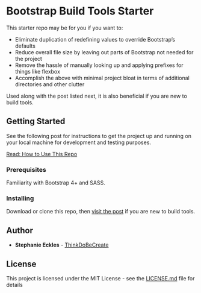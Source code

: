 # Bootstrap Build Tools Starter

This starter repo may be for you if you want to:

- Eliminate duplication of redefining values to override Bootstrap’s defaults
- Reduce overall file size by leaving out parts of Bootstrap not needed for the project
- Remove the hassle of manually looking up and applying prefixes for things like flexbox
- Accomplish the above with minimal project bloat in terms of additional directories and other clutter

Used along with the post listed next, it is also beneficial if you are new to build tools.

## Getting Started

See the following post for instructions to get the project up and running on your local machine for development and testing purposes.

[Read: How to Use This Repo](http://thinkdobecreate.com/blog/2018/04/14/custom-bootstrap…build-tool-n00bs/?utm_source=github&utm_medium=readme&utm_campaign=bt_instructions)

### Prerequisites

Familiarity with Bootstrap 4+ and SASS.

### Installing

Download or clone this repo, then [visit the post](http://thinkdobecreate.com/blog/2018/04/14/custom-bootstrap…build-tool-n00bs/?utm_source=github&utm_medium=readme&utm_campaign=bt_instructions) if you are new to build tools.

## Author

* **Stephanie Eckles** - [ThinkDoBeCreate](http://thinkdobecreate.com/?utm_source=github&utm_medium=readme&utm_campaign=bt_instructions)

## License

This project is licensed under the MIT License - see the [LICENSE.md](LICENSE.md) file for details

